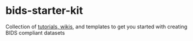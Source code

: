 # bids-starter-kit
Collection of [tutorials, wikis](https://github.com/INCF/bids-starter-kit/wiki), and templates to get you started with creating BIDS compliant datasets
